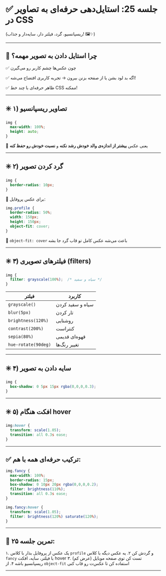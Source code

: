 # ✅ جلسه 25: استایل‌دهی حرفه‌ای به تصاویر در CSS

(ریسپانسیو، گرد، فیلتر دار، سایه‌دار و جذاب! 🖼️✨)

---

## 🧠 چرا استایل دادن به تصویر مهمه؟

✅ چون عکس‌ها چشم کاربر رو می‌گیرن

✅ اگه بد لود بشن یا از صفحه بزنن بیرون → تجربه کاربری افتضاح می‌شه!

✅ ظاهر حرفه‌ای با چند خط CSS ممکنه!


---

## ✳️ ۱) تصاویر ریسپانسیو

```css
img {
  max-width: 100%;
  height: auto;
}
```

📌 یعنی عکس **بیشتر از اندازه‌ی والد خودش رشد نکنه**
و **نسبت خودش رو حفظ کنه**

---

## ✳️ ۲) گرد کردن تصویر

```css
img {
  border-radius: 10px;
}
```

📸 برای عکس پروفایل:

```css
img.profile {
  border-radius: 50%;
  width: 150px;
  height: 150px;
  object-fit: cover;
}
```

🔹 `object-fit: cover` باعث می‌شه عکس کامل تو قاب گرد جا بشه

---

## ✳️ ۳) فیلترهای تصویری (filters)

```css
img {
  filter: grayscale(100%);  /* سیاه و سفید */
}
```

| فیلتر               | کاربرد           |
| ------------------- | ---------------- |
| `grayscale()`       | سیاه و سفید کردن |
| `blur(5px)`         | تار کردن         |
| `brightness(120%)`  | روشنایی          |
| `contrast(200%)`    | کنتراست          |
| `sepia(80%)`        | قهوه‌ای قدیمی    |
| `hue-rotate(90deg)` | تغییر رنگ‌ها     |

---

## ✳️ ۴) سایه دادن به تصویر

```css
img {
  box-shadow: 0 5px 15px rgba(0,0,0,0.3);
}
```

---

## ✳️ ۵) افکت هنگام hover

```css
img:hover {
  transform: scale(1.05);
  transition: all 0.3s ease;
}
```

---

## ✅ ترکیب حرفه‌ای همه با هم:

```css
img.fancy {
  max-width: 100%;
  border-radius: 15px;
  box-shadow: 0 10px 20px rgba(0,0,0,0.2);
  filter: brightness(110%);
  transition: all 0.3s ease;
}

img.fancy:hover {
  transform: scale(1.05);
  filter: brightness(120%) saturate(120%);
}
```

---

## 📝 تمرین جلسه ۲۵:

۱. یک عکس از پروفایل بذار با کلاس `profile` و گردش کن
۲. یه عکس دیگه با کلاس `fancy` با فیلتر، سایه، افکت hover
۳. تست کن توی صفحه موبایل (عرض کم) ریسپانسیو باشه
۴. از `object-fit` استفاده کن تا عکس‌ت رو قاب کنی

---
